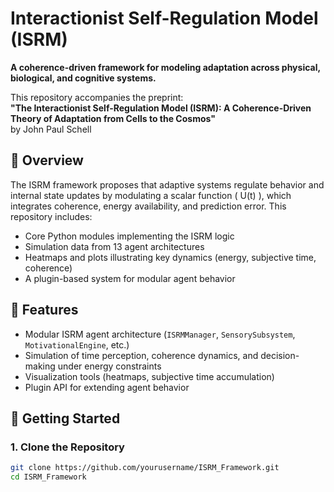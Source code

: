 # Interactionist Self-Regulation Model (ISRM)

**A coherence-driven framework for modeling adaptation across physical, biological, and cognitive systems.**

This repository accompanies the preprint:  
**"The Interactionist Self-Regulation Model (ISRM): A Coherence-Driven Theory of Adaptation from Cells to the Cosmos"**  
by John Paul Schell

## 📖 Overview

The ISRM framework proposes that adaptive systems regulate behavior and internal state updates by modulating a scalar function \( U(t) \), which integrates coherence, energy availability, and prediction error. This repository includes:

- Core Python modules implementing the ISRM logic
- Simulation data from 13 agent architectures
- Heatmaps and plots illustrating key dynamics (energy, subjective time, coherence)
- A plugin-based system for modular agent behavior

## 🔧 Features

- Modular ISRM agent architecture (`ISRMManager`, `SensorySubsystem`, `MotivationalEngine`, etc.)
- Simulation of time perception, coherence dynamics, and decision-making under energy constraints
- Visualization tools (heatmaps, subjective time accumulation)
- Plugin API for extending agent behavior

## 🚀 Getting Started

### 1. Clone the Repository
```bash
git clone https://github.com/yourusername/ISRM_Framework.git
cd ISRM_Framework

